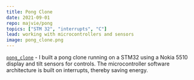 ```yaml
---
title: Pong Clone
date: 2021-09-01
repo: majvie/pong
topics: ["STM 32", "interrupts", "C"]
lead: working with microcontrollers and sensors
image: pong_clone.png
---
```


[`pong_clone`](https://github.com/majvie/pong) - I built a pong clone running on a STM32 using a Nokia 5510 display and tilt sensors for controls. The microcontroller software architecture is built on interrupts, thereby saving energy.